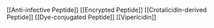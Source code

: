 [[Anti-infective Peptide]]
[[Encrypted Peptide]]
[[Crotalicidin-derived Peptide]]
[[Dye-conjugated Peptide]]
[[Vipericidin]]
